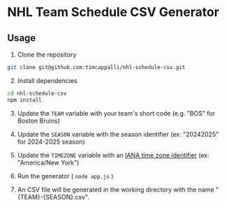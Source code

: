 # NHL Team Schedule CSV Generator

## Usage

1. Clone the repository

```bash
git clone git@github.com:timcappalli/nhl-schedule-csv.git
```

2. Install dependencies

```bash
cd nhl-schedule-csv
npm install
```

3. Update the `TEAM` variable with your team's short code (e.g. "BOS" for Boston Bruins)

4. Update the `SEASON` variable with the season identifier (ex: "20242025" for 2024-2025 season)

5. Update the `TIMEZONE` variable with an [IANA time zone identifier](https://data.iana.org/time-zones/tzdb-2021a/zone1970.tab) (ex: "America/New York")

6. Run the generator ( `node app.js` )

7. An CSV file will be generated in the working directory with the name "{TEAM}-{SEASON}.csv".